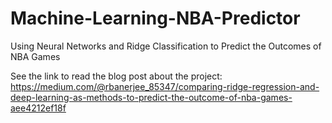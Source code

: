 # Machine-Learning-NBA-Predictor
Using Neural Networks and Ridge Classification to Predict the Outcomes of NBA Games


See the link to read the blog post about the project:
https://medium.com/@rbanerjee_85347/comparing-ridge-regression-and-deep-learning-as-methods-to-predict-the-outcome-of-nba-games-aee4212ef18f
